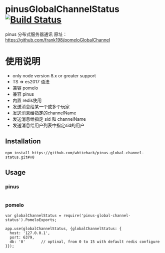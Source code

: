 # pinusGlobalChannelStatus  [![Build Status](https://travis-ci.org/whtiehack/pinus-global-channel-status.svg?branch=v8)](https://travis-ci.org/whtiehack/pinus-global-channel-status)
pinus 分布式服务器通讯 原址：https://github.com/frank198/pomeloGlobalChannel


# 使用说明

- only node version 8.x or greater support
- TS => es2017 语法
- 兼容 pomelo
- 兼容 pinus
- 内置 redis使用
- 发送消息给某一个或多个玩家
- 发送消息给指定的channelName
- 发送消息给指定 sid 和 channelName 
- 发送消息给用户列表中指定sid的用户




## Installation

```
npm install https://github.com/whtiehack/pinus-global-channel-status.git#v8
```

## Usage


### pinus 

```

```

### pomelo
```
var globalChannelStatus = require('pinus-global-channel-status').PomeloExports;

app.use(globalChannelStatus, {globalChannelStatus: {
  host: '127.0.0.1',
  port: 6379,
  db: '0'       // optinal, from 0 to 15 with default redis configure
}});

```
